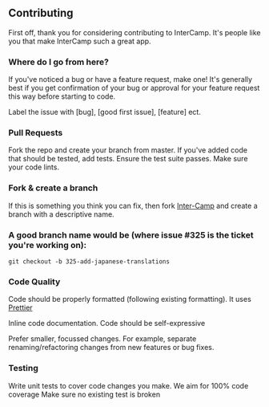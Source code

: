 ## Contributing
First off, thank you for considering contributing to InterCamp. It's people like you that make InterCamp such a great app.

### Where do I go from here?
If you've noticed a bug or have a feature request, make one! It's generally best if you get confirmation of your bug or approval for your feature request this way before starting to code.

Label the issue with [bug], [good first issue], [feature] ect.

### Pull Requests

Fork the repo and create your branch from master.
If you've added code that should be tested, add tests.
Ensure the test suite passes.
Make sure your code lints.

### Fork & create a branch
If this is something you think you can fix, then fork [Inter-Camp](https://github.com/Inter-Camp/InterCamp) and create a branch with a descriptive name.

### A good branch name would be (where issue #325 is the ticket you're working on):

`` git checkout -b 325-add-japanese-translations ``

### Code Quality
Code should be properly formatted (following existing formatting). 
It uses [Prettier](https://github.com/prettier/prettier)

Inline code documentation. Code should be self-expressive

Prefer smaller, focussed changes. For example, separate renaming/refactoring changes from new features or bug fixes.

### Testing
Write unit tests to cover code changes you make. We aim for 100% code coverage
Make sure no existing test is broken
